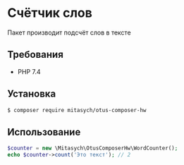 # Счётчик слов
Пакет производит подсчёт слов в тексте

## Требования

 - PHP 7.4

## Установка
```bash
$ composer require mitasych/otus-composer-hw
```
## Использование
```php
$counter = new \Mitasych\OtusComposerHw\WordCounter();
echo $counter->count('Это текст'); // 2
```